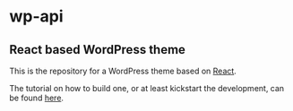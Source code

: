 # wp-api

## React based WordPress theme

This is the repository for a WordPress theme based on [React](https://facebook.github.io/react/).

The tutorial on how to build one, or at least kickstart the development, can be found [here](https://medium.freecodecamp.com/how-to-build-react-apps-on-top-of-the-wordpress-rest-api-bcc632808025).